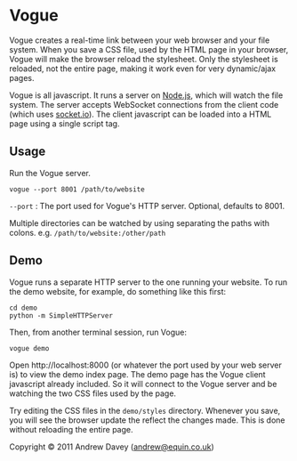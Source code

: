 # Vogue

Vogue creates a real-time link between your web browser and your file system. When you save
a CSS file, used by the HTML page in your browser, Vogue will make the browser reload the
stylesheet. Only the stylesheet is reloaded, not the entire page, making it work
even for very dynamic/ajax pages.

Vogue is all javascript. It runs a server on [Node.js](http://nodejs.org/),
which will watch the file system.
The server accepts WebSocket connections from the client code
(which uses [socket.io](http://socket.io/)).
The client javascript can be loaded into a HTML page using a single script tag.

## Usage
Run the Vogue server.

    vogue --port 8001 /path/to/website

`--port` : The port used for Vogue's HTTP server. Optional, defaults to 8001.

 Multiple directories can be watched by using separating the paths with colons. e.g. `/path/to/website:/other/path`

## Demo
Vogue runs a separate HTTP server to the one running your website.
To run the demo website, for example, do something like this first:

    cd demo
    python -m SimpleHTTPServer

Then, from another terminal session, run Vogue:

    vogue demo

Open http://localhost:8000 (or whatever the port used by your web server is)
to view the demo index page. The demo page has the Vogue client javascript already included.
So it will connect to the Vogue server and be watching the two CSS files used by the page.

Try editing the CSS files in the `demo/styles` directory. Whenever you save, you will see the
browser update the reflect the changes made. This is done without reloading the entire page.

Copyright &copy; 2011 Andrew Davey (andrew@equin.co.uk)
